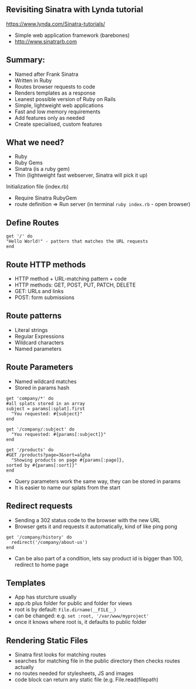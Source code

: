 ## Revisiting Sinatra with Lynda tutorial

https://www.lynda.com/Sinatra-tutorials/

* Simple web application framework (barebones)
* http://www.sinatrarb.com

## Summary:

* Named after Frank Sinatra
* Written in Ruby
* Routes browser requests to code
* Renders templates as a response
* Leanest possible version of Ruby on Rails
* Simple, lightweight web applications
* Fast and low memory requirements
* Add features only as needed
* Create specialised, custom features

## What we need?
- Ruby
- Ruby Gems
- Sinatra (is a ruby gem)
- Thin (lightweight fast webserver, Sinatra will pick it up)

Initialization file (index.rb)
- Require Sinatra RubyGem
- route definition
=> Run server (in terminal ```ruby index.rb``` - open browser)

## Define Routes
```
get '/' do
"Hello World!" - pattern that matches the URL requests
end
```

## Route HTTP methods
- HTTP method + URL-matching pattern + code
- HTTP methods: GET, POST, PUT, PATCH, DELETE
- GET: URLs and links
- POST: form submissions

## Route patterns
- Literal strings
- Regular Expressions
- Wildcard characters
- Named parameters

## Route Parameters
- Named wildcard matches
- Stored in params hash

```
get 'company/*' do
#all splats stored in an array
subject = params[:splat].first
  "You requested: #{subject}"
end

get '/company/:subject' do
  "You requested: #{params[:subject]}"
end

get '/products' do
#GET /products?page=3&sort=alpha
  "Showing products on page #{params[:page]},
sorted by #{params[:sort]}"
end
```
- Query parameters work the same way, they can be stored in params
- It is easier to name our splats from the start

## Redirect requests
- Sending a 302 status code to the browser with the new URL
- Browser gets it and requests it automatically, kind of like ping pong

```
get '/company/history' do
  redirect('/company/about-us')
end
```
- Can be also part of a condition, lets say product id is bigger than 100, redirect to home page

## Templates
- App has sturcture usually
- app.rb plus folder for public and folder for views
- root is by default: ```File.dirname(__FILE__)```
- can be changed: e.g. ```set :root, '/var/www/myproject'```
- once it knows where root is, it defaults to public folder

## Rendering Static Files
* Sinatra first looks for matching routes
* searches for matching file in the public directory then checks routes actually
* no routes needed for stylesheets, JS and images
* code block can return any static file (e.g. File.read(filepath)
